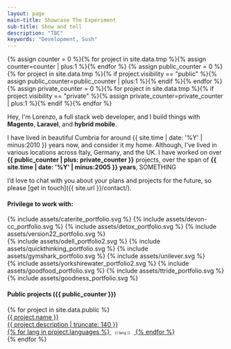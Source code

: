 ```yaml
---
layout: page
main-title: Showcase The Experiment
sub-title: Show and tell
description: "TBC"
keywords: "Development, Sush"
---
```


{% assign counter = 0 %}{% for project in site.data.tmp %}{% assign counter=counter | plus:1 %}{% endfor %}
{% assign public_counter = 0 %}{% for project in site.data.tmp %}{% if project.visibility == "public" %}{% assign public_counter=public_counter | plus:1 %}{% endif %}{% endfor %}
{% assign private_counter = 0 %}{% for project in site.data.tmp %}{% if project.visibility == "private" %}{% assign private_counter=private_counter | plus:1 %}{% endif %}{% endfor %}

Hey, I'm Lorenzo, a full stack web developer, and I build things with **Magento**, **Laravel**, and **hybrid mobile**.

I have lived in beautiful Cumbria for around {{ site.time | date: '%Y' | minus:2010 }} years now, and consider it my home. Although, I've lived in various locations across Italy, Germany, and the UK. I have worked on over **{{ public_counter | plus: private_counter }}** projects, over the span of **{{ site.time | date: '%Y' | minus:2005 }} years**, SOMETHING

I’d love to chat with you about your plans and projects for the future, so please [get in touch]({{ site.url }}/contact/).

#### Privilege to work with:

<div class="flex margin-bottom portfolio-clients" style="justify-content:space-around">
{% include assets/caterite_portfolio.svg %} {% include assets/devon-cc_portfolio.svg %} {% include assets/detox_portfolio.svg %} {% include assets/version22_portfolio.svg %}
</div>
<div class="flex margin-bottom portfolio-clients" style="justify-content:space-around">
{% include assets/odell_portfolio2.svg %} {% include assets/quickthinking_portfolio.svg %} {% include assets/gymshark_portfolio.svg %} {% include assets/unilever.svg %}
</div>
<div class="flex margin-bottom portfolio-clients" style="justify-content:space-around">
{% include assets/yorkshirewater_portfolio2.svg %} {% include assets/goodfood_portfolio.svg %} {% include assets/ttride_portfolio.svg %} {% include assets/goodness_portfolio.svg %}
</div>

#### Public projects ({{ public_counter }})

<div class="boxes flex">
	{% for project in site.data.public %}
	<a href="{{ project.web_url }}" class="box" target="_blank">
		<div class="flex">
			<div class="p-main">
				<div class="p-box">{{ project.name }}</div>
				<div class="p-desc">{{ project.description | truncate: 140 }}</div>
				{% for lang in project.languages %}
					<span class="{{ lang | downcase }}" style="border-radius:1em;display:inline-block;padding:0 8px;font-size:.6em">{{ lang }}</span>
				{% endfor %}
			</div>
		</div>
	</a>
	{% endfor %}
</div>
